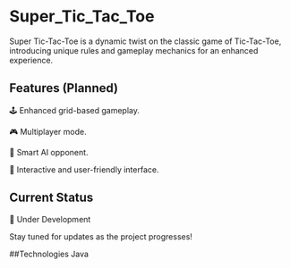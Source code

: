 # Super_Tic_Tac_Toe

Super Tic-Tac-Toe is a dynamic twist on the classic game of Tic-Tac-Toe, introducing unique rules and gameplay mechanics for an enhanced experience.

## Features (Planned)

🕹️ Enhanced grid-based gameplay.

🎮 Multiplayer mode.

🧠 Smart AI opponent.

🚀 Interactive and user-friendly interface.



## Current Status
🚧 Under Development

Stay tuned for updates as the project progresses!

##Technologies
Java
